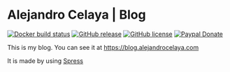 Alejandro Celaya | Blog
=======================

[![Docker build status](https://img.shields.io/docker/build/acelaya/blog.svg?style=flat-square)](https://hub.docker.com/r/acelaya/blog/)
[![GitHub release](https://img.shields.io/github/tag/acelaya/blog.alejandrocelaya.com.svg?style=flat-square)](https://github.com/acelaya/blog.alejandrocelaya.com/releases)
[![GitHub license](https://img.shields.io/github/license/acelaya/blog.alejandrocelaya.com.svg?style=flat-square)](https://github.com/acelaya/blog.alejandrocelaya.com/blob/master/LICENSE)
[![Paypal Donate](https://img.shields.io/badge/Donate-paypal-blue.svg?style=flat-square&logo=paypal&colorA=cccccc)](https://acel.me/donate)

This is my blog. You can see it at https://blog.alejandrocelaya.com

It is made by using [Spress](http://spress.yosymfony.com)
